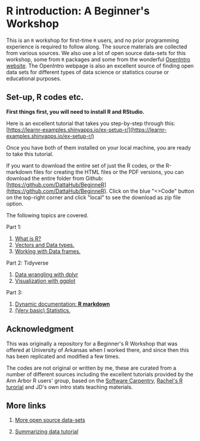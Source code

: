 # R introduction: A Beginner's Workshop

This is an `R` workshop for first-time `R` users, and no prior programming experience is required to follow along. The source materials are collected from various sources. We also use a lot of open source data-sets for this workshop, some from `R` packages and some from the wonderful [OpenIntro website](https://www.openintro.org/data/index.php). The OpenIntro webpage is also an excellent source of finding open data sets for different types of data science or statistics course or educational purposes. 

## Set-up, R codes etc.

**First things first, you will need to install R and RStudio.**

Here is an excellent tutorial that takes you step-by-step through this: [https://learnr-examples.shinyapps.io/ex-setup-r/](https://learnr-examples.shinyapps.io/ex-setup-r/)

Once you have both of them installed on your local machine, you are ready to take this tutorial. 

If you want to download the entire set of just the R codes, or the R-markdown files for creating the HTML files or the PDF versions, you can download the entire folder from Github: [https://github.com/DattaHub/BeginneR](https://github.com/DattaHub/BeginneR). Click on the blue "<>Code" button on the top-right corner and click "local" to see the download as zip file option. 

The following topics are covered. 

Part 1:

1.  [What is R?](https://dattahub.github.io/beginneR/01-what-is-R.html)
2.  [Vectors and Data types.](https://dattahub.github.io/beginneR/02-vectors-and-datatypes.html)
3.  [Working with Data frames.](https://dattahub.github.io/beginneR/03-data-frames.html)

Part 2: Tidyverse 

1.  [Data wrangling with dplyr](https://dattahub.github.io/beginneR/05-dplyr.html)
2.  [Visualization with ggplot](https://dattahub.github.io/beginneR/06-data-visualization.html)

Part 3: 

1.  [Dynamic documentation: **R markdown**](https://dattahub.github.io/beginneR/04-packages-and-rmarkdown.html)
2.  [(Very basic) Statistics.](https://dattahub.github.io/beginneR/08-basic-statistics.html)


## Acknowledgment

This was originally a repository for a Beginner's R Workshop that was offered at University of Arkansas when I worked there, and since then this has been replicated and modified a few times. 

The codes are not original or written by me, these are curated from a number of different sources including the excellent tutorials provided by the Ann Arbor R users' group, based on the [Software Carpentry](http://datacarpentry.org), [Rachel's R turorial](https://www.kaggle.com/rtatman/rachael-s-r-tutorials/notebook) and JD's own intro stats teaching materials. 

## More links 

1.  [More open source data-sets](https://vincentarelbundock.github.io/Rdatasets/datasets.html)

2.  [Summarizing data tutorial](https://learnr-examples.shinyapps.io/ex-data-summarise)


